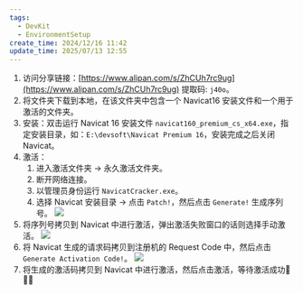```yaml
---
tags:
  - DevKit
  - EnvironmentSetup
create_time: 2024/12/16 11:42
update_time: 2025/07/13 12:55
---
```


1. 访问分享链接：[https://www.alipan.com/s/ZhCUh7rc9ug](https://www.alipan.com/s/ZhCUh7rc9ug) 提取码: `j40o`。
2. 将文件夹下载到本地，在该文件夹中包含一个 Navicat16 安装文件和一个用于激活的文件夹。
3. 安装：双击运行 Navicat 16 安装文件 `navicat160_premium_cs_x64.exe`，指定安装目录，如：`E:\devsoft\Navicat Premium 16`，安装完成之后关闭 Navicat。
4. 激活：
    1. 进入激活文件夹 → 永久激活文件夹。
    2. 断开网络连接。
    3. 以管理员身份运行 `NavicatCracker.exe`。
    4. 选择 Navicat 安装目录 → 点击 `Patch!`，然后点击 `Generate!` 生成序列号。
       ![](https://img.xiaorang.fun/202502251758283.png)
5. 将序列号拷贝到 Navicat 中进行激活，弹出激活失败窗口的话则选择手动激活。
   ![](https://img.xiaorang.fun/202502251758284.png)
6. 将 Navicat 生成的请求码拷贝到注册机的 Request Code 中，然后点击 `Generate Activation Code!`。
   ![](https://img.xiaorang.fun/202502251758285.png)
7. 将生成的激活码拷贝到 Navicat 中进行激活，然后点击激活，等待激活成功🎉🎉🎉
